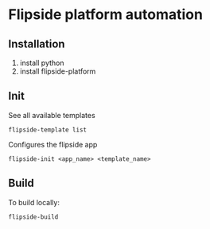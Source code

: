# Flipside platform automation


## Installation

1. install python
2. install flipside-platform


## Init

See all available templates

    flipside-template list

Configures the flipside app

    flipside-init <app_name> <template_name>


## Build

To build locally:

    flipside-build
